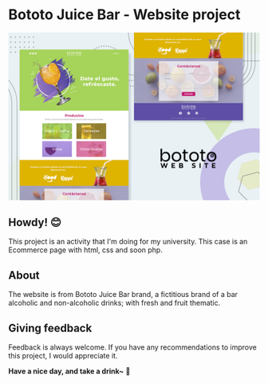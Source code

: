 # Bototo Juice Bar - Website project

![Website Preview](./desing/00bototo_Preview.png)

## Howdy! 😊

This project is an activity that I'm doing for my university. This case is an Ecommerce page with html, css and soon php.

## About

The website is from Bototo Juice Bar brand, a fictitious brand of a bar alcoholic and non-alcoholic drinks;  with fresh and fruit thematic.

## Giving feedback

Feedback is always welcome. If you have any recommendations to improve this project, I would appreciate it.

**Have a nice day, and take a drink~** 🍹